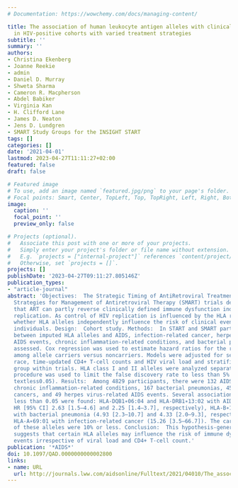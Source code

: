 ```yaml
---
# Documentation: https://wowchemy.com/docs/managing-content/

title: The association of human leukocyte antigen alleles with clinical disease progression
  in HIV-positive cohorts with varied treatment strategies
subtitle: ''
summary: ''
authors:
- Christina Ekenberg
- Joanne Reekie
- admin
- Daniel D. Murray
- Shweta Sharma
- Cameron R. Macpherson
- Abdel Babiker
- Virginia Kan
- H. Clifford Lane
- James D. Neaton
- Jens D. Lundgren
- SMART Study Groups for the INSIGHT START
tags: []
categories: []
date: '2021-04-01'
lastmod: 2023-04-27T11:11:27+02:00
featured: false
draft: false

# Featured image
# To use, add an image named `featured.jpg/png` to your page's folder.
# Focal points: Smart, Center, TopLeft, Top, TopRight, Left, Right, BottomLeft, Bottom, BottomRight.
image:
  caption: ''
  focal_point: ''
  preview_only: false

# Projects (optional).
#   Associate this post with one or more of your projects.
#   Simply enter your project's folder or file name without extension.
#   E.g. `projects = ["internal-project"]` references `content/project/deep-learning/index.md`.
#   Otherwise, set `projects = []`.
projects: []
publishDate: '2023-04-27T09:11:27.805146Z'
publication_types:
- "article-journal"
abstract: 'Objectives:  The Strategic Timing of AntiRetroviral Treatment (START) and
  Strategies for Management of Antiretroviral Therapy (SMART) trials demonstrated
  that ART can partly reverse clinically defined immune dysfunction induced by HIV
  replication. As control of HIV replication is influenced by the HLA region, we explored
  whether HLA alleles independently influence the risk of clinical events in HIV+
  individuals. Design:  Cohort study. Methods:  In START and SMART participants, associations
  between imputed HLA alleles and AIDS, infection-related cancer, herpes virus-related
  AIDS events, chronic inflammation-related conditions, and bacterial pneumonia were
  assessed. Cox regression was used to estimate hazard ratios for the risk of events
  among allele carriers versus noncarriers. Models were adjusted for sex, age, geography,
  race, time-updated CD4+ T-cell counts and HIV viral load and stratified by treatment
  group within trials. HLA class I and II alleles were analyzed separately. The Benjamini--Hochberg
  procedure was used to limit the false discovery rate to less than 5% (i.e. q value
  textless0.05). Results:  Among 4829 participants, there were 132 AIDS events, 136
  chronic inflammation-related conditions, 167 bacterial pneumonias, 45 infection-related
  cancers, and 49 herpes virus-related AIDS events. Several associations with q value
  less than 0.05 were found: HLA-DQB1∗06:04 and HLA-DRB1∗13:02 with AIDS (adjusted
  HR [95% CI] 2.63 [1.5–4.6] and 2.25 [1.4–3.7], respectively), HLA-B∗15:17 and HLA-DPB1∗15:01
  with bacterial pneumonia (4.93 [2.3–10.7] and 4.33 [2.0–9.3], respectively), and
  HLA-A∗69:01 with infection-related cancer (15.26 [3.5–66.7]). The carriage frequencies
  of these alleles were 10% or less. Conclusion:  This hypothesis-generating study
  suggests that certain HLA alleles may influence the risk of immune dysfunction-related
  events irrespective of viral load and CD4+ T-cell count.'
publication: '*AIDS*'
doi: 10.1097/QAD.0000000000002800
links:
- name: URL
  url: http://journals.lww.com/aidsonline/Fulltext/2021/04010/The_association_of_human_leukocyte_antigen_alleles.9.aspx
---
```

